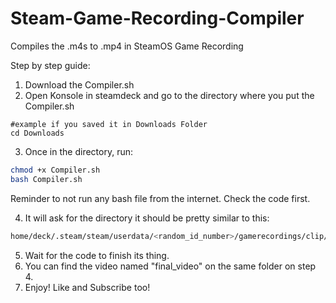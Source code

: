# Steam-Game-Recording-Compiler
Compiles the .m4s to .mp4 in SteamOS Game Recording


Step by step guide:

1. Download the Compiler.sh
2. Open Konsole in steamdeck and go to the directory where you put the Compiler.sh

```
#example if you saved it in Downloads Folder
cd Downloads

```

3. Once in the directory, run:

```sh
chmod +x Compiler.sh
bash Compiler.sh
```

Reminder to not run any bash file from the internet. Check the code first.


4. It will ask for the directory it should be pretty similar to this:
```sh
home/deck/.steam/steam/userdata/<random_id_number>/gamerecordings/clip/clip_*/video/fg_*
```

5. Wait for the code to finish its thing.
6. You can find the video named "final_video" on the same folder on step 4.
7. Enjoy! Like and Subscribe too!
